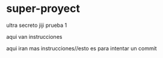 # super-proyect
ultra secreto jiji prueba 1

aqui van instrucciones

aqui iran mas instrucciones//esto es para intentar un commit
